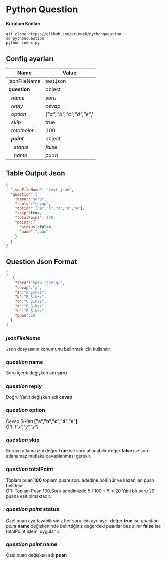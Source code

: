 # Python Question

#### Kurulum Kodları
```
git clone https://github.com/arinweb/pythonquestion
cd pythonquestion
python index.py
```

## Config ayarları

| Name| Value |
| ----| ----- |
| jsonFileName | test.json |
| **question** | object |
| &nbsp;&nbsp;*name* | *soru* |
| &nbsp;&nbsp;*reply* | *cevap* |
| &nbsp;&nbsp;*option* | *["a","b","c","d","e"]* |
| &nbsp;&nbsp;*skip* | true |
| &nbsp;&nbsp;*totalpoint* | 100 |
| &nbsp;&nbsp;***point*** | object |
| &nbsp;&nbsp;&nbsp;&nbsp;*status* | *false* |
| &nbsp;&nbsp;&nbsp;&nbsp;*name* | *puan* |

## Table Output Json
```json
{
  "jsonFileName": "test.json",
  "question":{
    "name":"soru",
    "reply":"cevap",
    "option":["a","b","c","d","e"],
    "skip":true,
    "totalPoint": 100,
    "point":{
      "status":false,
      "name":"puan"
    }
  }
}
```

## Question Json Format
```json showLineNumbers
[
   {
    "soru":"Soru İçeriği",
    "cevap":"a",
    "a":"A Şıkkı",
    "b":"B Şıkkı",
    "c":"C Şıkkı",
    "d":"D Şıkkı",
    "e":"E Şıkkı",
    "puan":10
  }
]
```

### *jsonFileName*
Json dosyasının konumunu belirtmek için kullanılır.
<br>
### *question* **name**
Soru içerik değişken adı **soru**
<br>
### *question* **reply**
Doğru Yanıt değişken adı **cevap**
<br>
### *question* **option**
Cevap Şıkları **["a","b","c","d","e"]**
<br>ÖR: *["x","y","z"]*
<br>
### *question* **skip**
Soruyu atlama izni değer **true** ise soru atlanabilir değer **false** ise soru atlanamaz mutlaka cevaplanması gerekir.
<br>
### *question* **totalPoint**
Toplam puan **100** toplam puanı soru adedine bölünür ve kazanılan puan belirlenir.
<br>ÖR: Toplam Puan 100,Soru adedimizde 5 / 100 ÷ 5 = 20 Yani bir soru 20 puana eşit olmaktadır.
<br>
### *question* *point* **status**
Özel puan ayarlayabilirsiniz her soru için ayrı ayrı, değer **true** ise *question* *point* **name** değişkeninde belirttiğiniz değerdeki puanlar baz alınır **false** ise totalPoint işlemi uygulanır.
<br>
### *question* *point* **name**
Özel puan değişken adı **puan**
